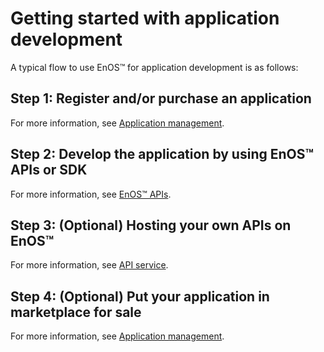 # Getting started with application development
<!--
The short description should be a single, concise paragraph that contains one or two sentences and no more than 50 words.
Briefly mention what the user's learning goal is and include the following SEO keywords in the title short description: EnOS™, ServiceName, tutorial.
-->

A typical flow to use EnOS™ for application development is as follows:


## Step 1: Register and/or purchase an application

For more information, see [Application management](app_mgmt/app_mgmt_overview).

## Step 2: Develop the application by using EnOS™ APIs or SDK

For more information, see [EnOS™ APIs](enos_apis/enos_apis_overview).

## Step 3: (Optional) Hosting your own APIs on EnOS™

For more information, see [API service](api_service/api_service_overview).

## Step 4: (Optional) Put your application in marketplace for sale

For more information, see [Application management](app_mgmt/app_mgmt_overview).
